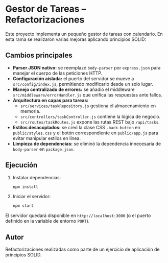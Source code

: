 # Gestor de Tareas – Refactorizaciones

Este proyecto implementa un pequeño gestor de tareas con calendario. En esta rama se realizaron varias mejoras aplicando principios SOLID:

## Cambios principales
- **Parser JSON nativo:** se reemplazó `body-parser` por `express.json` para manejar el cuerpo de las peticiones HTTP.
- **Configuración aislada:** el puerto del servidor se mueve a `src/config/index.js`, permitiendo modificarlo desde un solo lugar.
- **Manejo centralizado de errores:** se añadió el middleware `src/middleware/errorHandler.js` que unifica las respuestas ante fallos.
- **Arquitectura en capas para tareas:**
  - `src/services/taskRepository.js` gestiona el almacenamiento en memoria.
  - `src/controllers/taskController.js` contiene la lógica de negocio.
  - `src/routes/taskRoutes.js` expone las rutas REST bajo `/api/tasks`.
- **Estilos desacoplados:** se creó la clase CSS `.back-button` en `public/styles.css` y el botón correspondiente en `public/app.js` para evitar manipular estilos en línea.
- **Limpieza de dependencias:** se eliminó la dependencia innecesaria de `body-parser` en `package.json`.

## Ejecución
1. Instalar dependencias:
   ```bash
   npm install
   ```
2. Iniciar el servidor:
   ```bash
   npm start
   ```

El servidor quedará disponible en `http://localhost:3000` (o el puerto definido en la variable de entorno `PORT`).

## Autor
Refactorizaciones realizadas como parte de un ejercicio de aplicación de principios SOLID.
